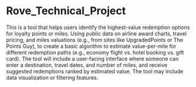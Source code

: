 # Rove_Technical_Project


This is a tool that helps users identify the highest-value redemption options for loyalty points or miles. Using public data on airline award charts, travel pricing, and miles valuations (e.g., from sites like UpgradedPoints or The Points Guy), to create a basic algorithm to estimate value-per-mile for different redemption paths (e.g., economy flight vs. hotel booking vs. gift card). The tool will include a user-facing interface where someone can enter a destination, travel dates, and number of miles, and receive suggested redemptions ranked by estimated value. The tool may include data visualization or filtering features.
